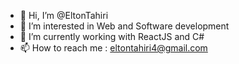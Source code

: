 - 👋 Hi, I’m @EltonTahiri
- 👀 I’m interested in Web and Software development
- 🌱 I’m currently working with ReactJS and C#
- 📫 How to reach me : eltontahiri4@gmail.com

<!---
EltonTahiri/EltonTahiri is a ✨ special ✨ repository because its `README.md` (this file) appears on your GitHub profile.
You can click the Preview link to take a look at your changes.
--->
